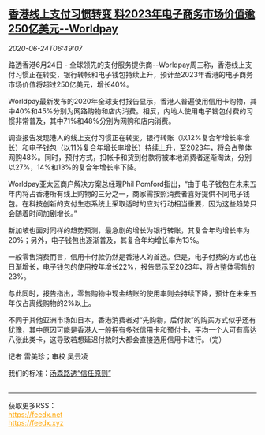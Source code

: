 <!--1592983400000-->
[香港线上支付习惯转变 料2023年电子商务市场价值逾250亿美元--Worldpay](https://cn.reuters.com/article/hk-online-payment-0624-wedn-idCNKBS23V0U0)
------

<div><i>2020-06-24T06:49:07</i></div><div class="StandardArticleBody_body"><p>路透香港6月24日 - 全球领先的支付服务提供商--Worldpay周三称，香港线上支付习惯正在转变，银行转帐和电子钱包持续上升，预计至2023年香港的电子商务市场价值将超过250亿美元，增长40%。 </p><p>Worldpay最新发布的2020年全球支付报告显示，香港人普遍使用信用卡购物，其中40%和45%分别为网路购物和店内消费。相反，内地人使用电子钱包付费的习惯非常普及，其中71%和48%分别为网购和店内消费。 </p><p>调查报告发现港人的线上支付习惯正在转变。银行转账（以12%复合年增长率增长）和电子钱包（以11%复合年增长率增长）持续上升，至2023年，将会占整体网购48%。同时，预付方式，扣帐卡和货到付款将被本地消费者逐渐淘汰，分别以27%，14%和13%的复合年增长率下降。 </p><p>Worldpay亚太区商户解决方案总经理Phil Pomford指出，“由于电子钱包在未来五年内将占香港所有线上购物的三分之一，商家需按照消费者喜好提供不同电子钱包。在科技创新的支付生态系统上采取适时的应对行动相当重要，因为这些趋势只会随着时间加剧增长。” </p><p>新加坡也面对同样的趋势预测，最急剧的增长为银行转账，其复合年均增长率为20%；另外，电子钱包也逐渐普及，其复合年均增长率为13%。 </p><p>一般零售消费而言，信用卡付款仍然是香港人的首选。但是，电子付费的方式也在日渐增长，电子钱包的使用按年增长22%，报告显示至2023年，将占整体零售的23%。 </p><p>与此同时，报告指出，零售购物中现金结账的使用率则会持续下降，预计在未来五年仅占离线购物的2%以上。 </p><p>不同于其他亚洲市场如日本，香港消费者对“先购物，后付款”的购买方式似乎还有犹豫，其中原因可能是香港人一般拥有多张信用卡和预付卡，平均一个人可有高达八张此类卡，这导致若想延迟付款时大都会直接选用信用卡进行。（完） </p><div class="Attribution_container"><div class="Attribution_attribution"><p class="Attribution_content">记者 雷美珍；审校 吴云凌 </p></div></div><div class="StandardArticleBody_trustBadgeContainer"><span class="StandardArticleBody_trustBadgeTitle">我们的标准：</span><span class="trustBadgeUrl"><a href="https://www.thomsonreuters.cn/content/dam/openweb/documents/pdf/china/brochures/about-us-1.pdf">汤森路透“信任原则”</a></span></div></div><br><hr><div>获取更多RSS：<br><a href="https://feedx.net" style="color:orange" target="_blank">https://feedx.net</a> <br><a href="https://feedx.xyz" style="color:orange" target="_blank">https://feedx.xyz</a><br></div>
